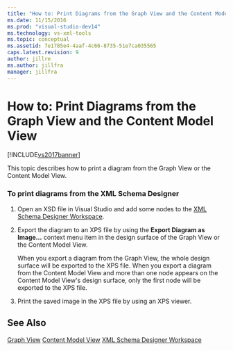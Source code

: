 ```yaml
---
title: "How to: Print Diagrams from the Graph View and the Content Model View | Microsoft Docs"
ms.date: 11/15/2016
ms.prod: "visual-studio-dev14"
ms.technology: vs-xml-tools
ms.topic: conceptual
ms.assetid: 7e1785e4-4aaf-4c66-8735-51e7ca035565
caps.latest.revision: 9
author: jillre
ms.author: jillfra
manager: jillfra
---
```

# How to: Print Diagrams from the Graph View and the Content Model View
[!INCLUDE[vs2017banner](../includes/vs2017banner.md)]

This topic describes how to print a diagram from the Graph View or the Content Model View.

### To print diagrams from the XML Schema Designer

1. Open an XSD file in Visual Studio and add some nodes to the [XML Schema Designer Workspace](../xml-tools/xml-schema-designer-workspace.md).

2. Export the diagram to an XPS file by using the **Export Diagram as Image…** context menu item in the design surface of the Graph View or the Content Model View.

     When you export a diagram from the Graph View, the whole design surface will be exported to the XPS file. When you export a diagram from the Content Model View and more than one node appears on the Content Model View's design surface, only the first node will be exported to the XPS file.

3. Print the saved image in the XPS file by using an XPS viewer.

## See Also
 [Graph View](../xml-tools/graph-view.md)
 [Content Model View](../xml-tools/content-model-view.md)
 [XML Schema Designer Workspace](../xml-tools/xml-schema-designer-workspace.md)
